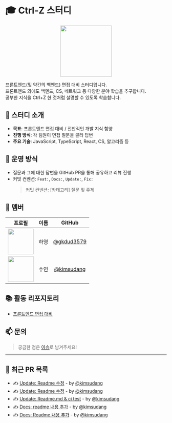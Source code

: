 # 🎓 Ctrl-Z 스터디

<p align="center">
  <img src="https://github.com/user-attachments/assets/adfd4261-d11b-4477-85fe-c98b9db82075" width="160" />
</p>

프론트엔드(및 약간의 백엔드) 면접 대비 스터디입니다. <br>
프론트엔드 외에도 백엔드, CS, 네트워크 등 다양한 분야 학습을 추구합니다. <br>
공부한 지식을 Ctrl+Z 한 것처럼 설명할 수 있도록 학습합니다.

## 📌 스터디 소개

- **목표**: 프론트엔드 면접 대비 / 전반적인 개발 지식 함양
- **진행 방식**: 각 팀원이 면접 질문을 골라 답변
- **주요 기술**: JavaScript, TypeScript, React, CS, 알고리즘 등

## 🚀 운영 방식

- 질문과 그에 대한 답변을 GitHub PR을 통해 공유하고 리뷰 진행
- 커밋 컨벤션: `Feat:`, `Docs:`, `Update:`, `Fix:`
  > 커밋 컨벤션: [카테고리] 질문 및 주제

## 👥 멤버

|                                   프로필                                   | 이름 |                   GitHub                   |
| :------------------------------------------------------------------------: | :--: | :----------------------------------------: |
| <img src="https://avatars.githubusercontent.com/gkdud3579" width="80px" /> | 하영 | [@gkdud3579](https://github.com/gkdud3579) |
| <img src="https://avatars.githubusercontent.com/kimsudang" width="80px" /> | 수연 | [@kimsudang](https://github.com/kimsudang) |

## 📚 활동 리포지토리

- [프론트엔드 면접 대비](https://github.com/Team-Ctrl-Z/Hello-Computer/tree/main/Front-end)

## 📫 문의

> 궁금한 점은 [이슈](https://github.com/Team-Ctrl-Z/Hello-Computer/issues)로 남겨주세요!

---
## 🔄 최근 PR 목록
- ✍️ [Update: Readme 수정](https://github.com/Team-Ctrl-Z/Hello-Computer/pull/5) - by [@kimsudang](https://github.com/kimsudang)
- ✍️ [Update: Readme 수정](https://github.com/Team-Ctrl-Z/Hello-Computer/pull/4) - by [@kimsudang](https://github.com/kimsudang)
- ✍️ [Update: Readme.md & ci test](https://github.com/Team-Ctrl-Z/Hello-Computer/pull/3) - by [@kimsudang](https://github.com/kimsudang)
- ✍️ [Docs: readme 내용 추가](https://github.com/Team-Ctrl-Z/Hello-Computer/pull/2) - by [@kimsudang](https://github.com/kimsudang)
- ✍️ [Docs: Readme 내용 추가](https://github.com/Team-Ctrl-Z/Hello-Computer/pull/1) - by [@kimsudang](https://github.com/kimsudang)
